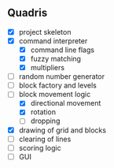 ## Quadris

- [x] project skeleton
- [x] command interpreter
    - [x] command line flags
    - [x] fuzzy matching
    - [x] multipliers
- [ ] random number generator
- [ ] block factory and levels
- [ ] block movement logic
    - [x] directional movement
    - [x] rotation
    - [ ] dropping
- [x] drawing of grid and blocks
- [ ] clearing of lines
- [ ] scoring logic
- [ ] GUI